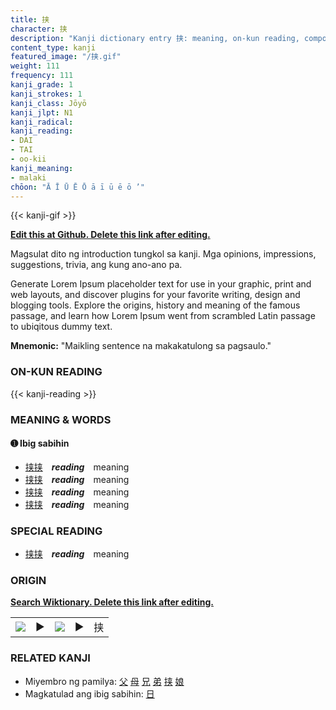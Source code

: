 ```yaml
---
title: 挟
character: 挟
description: "Kanji dictionary entry 挟: meaning, on-kun reading, compounds, origin, related kanji"
content_type: kanji
featured_image: "/挟.gif"
weight: 111
frequency: 111
kanji_grade: 1
kanji_strokes: 1
kanji_class: Jōyō
kanji_jlpt: N1
kanji_radical: 
kanji_reading: 
- DAI
- TAI
- oo-kii
kanji_meaning:
- malaki
chōon: "Ā Ī Ū Ē Ō ā ī ū ē ō ’"
---
```

[//]: # (Don't edit the line below. Kanji animated GIF code is automatically generated.)
{{< kanji-gif >}}

[//]: # (Edit below this line.)

**[Edit this at Github. Delete this link after editing.](https://github.com/tim0g/tim/tree/main/content/kanji/挟/index.md)**

Magsulat dito ng introduction tungkol sa kanji. Mga opinions, impressions, suggestions, trivia, ang kung ano-ano pa.

Generate Lorem Ipsum placeholder text for use in your graphic, print and web layouts, and discover plugins for your favorite writing, design and blogging tools. Explore the origins, history and meaning of the famous passage, and learn how Lorem Ipsum went from scrambled Latin passage to ubiqitous dummy text.
 
**Mnemonic:** "Maikling sentence na makakatulong sa pagsaulo."

### ON-KUN READING

[//]: # (Don't edit the line below. ON-KUN READING code is automatically generated.)
{{< kanji-reading >}}

### MEANING & WORDS

#### ➊ **Ibig sabihin**
  - [挟](../挟)[挟](../挟)　***reading***　meaning
  - [挟](../挟)[挟](../挟)　***reading***　meaning
  - [挟](../挟)[挟](../挟)　***reading***　meaning
  - [挟](../挟)[挟](../挟)　***reading***　meaning

### SPECIAL READING
  - [挟](../挟)[挟](../挟)　***reading***　meaning

### ORIGIN

**[Search Wiktionary. Delete this link after editing.](https://wiktionary.org/wiki/挟)**
<table class="kanji-table"><tr><td>
<img src="60px-挟-bronze.svg.png">
</td><td>▶</td><td>
<img src="60px-挟-oracle.svg.png">
</td><td>▶</td>
<td class="kanji-origin">挟</td>
</tr></table>

### RELATED KANJI
- Miyembro ng pamilya: [父](../父) [母](../母) [兄](../兄) [弟](../弟) [挟](../挟) [娘](../娘)
- Magkatulad ang ibig sabihin: [日](../日)
